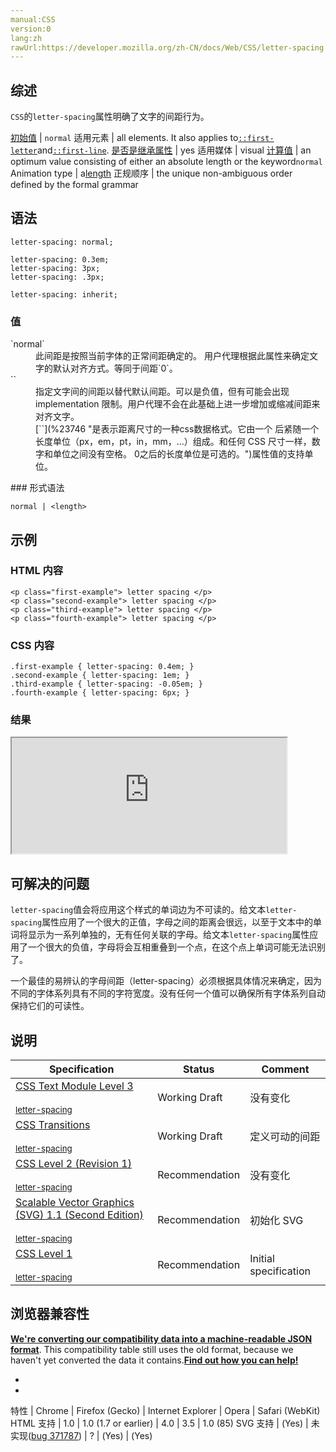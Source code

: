 ```yaml
---
manual:CSS
version:0
lang:zh
rawUrl:https://developer.mozilla.org/zh-CN/docs/Web/CSS/letter-spacing
---
```





## 综述<a name="Summary"></a>


`CSS`的`letter-spacing`属性明确了文字的间距行为。


[初始值](%28302 "") | `normal` 
适用元素 | all elements. It also applies to[`::first-letter`](%27929 "CSS 伪元素 ::first-letter会选中某 block-level element（块级元素）第一行的第一个字母，并且文字所处的行之前没有其他内容（如图片和内联的表格） 。")and[`::first-line`](%27930 "::first-line CSS pseudo-element （CSS伪元素）在某 block-level element （块级元素）的第一行应用样式。第一行的长度取决于很多因素，包括元素宽度，文档宽度和文本的文字大小。"). 
[是否是继承属性](%28299 "") | yes 
适用媒体 | visual 
[计算值](%28304 "") | an optimum value consisting of either an absolute length or the keyword`normal` 
Animation type | a[length](%28692 "Values of the <length> CSS data type are interpolated as real, floating-point numbers.") 
正规顺序 | the unique non-ambiguous order defined by the formal grammar 


## 语法<a name="语法"></a>

```
letter-spacing: normal;

letter-spacing: 0.3em;
letter-spacing: 3px;
letter-spacing: .3px;

letter-spacing: inherit;
```

### 值<a name="Values"></a>
<dl><dt id=''>`normal`</dt><dd>此间距是按照当前字体的正常间距确定的。 用户代理根据此属性来确定文字的默认对齐方式。等同于间距`0`。</dd><dt id=''>`<length>`</dt><dd>指定文字间的间距以替代默认间距。可以是负值，但有可能会出现 implementation 限制。用户代理不会在此基础上进一步增加或缩减间距来对齐文字。</dd><dd>[`<length>`](%23746 "是表示距离尺寸的一种css数据格式。它由一个 <number> 后紧随一个长度单位（px，em，pt，in，mm，...）组成。和任何 CSS 尺寸一样，数字和单位之间没有空格。<number> 0之后的长度单位是可选的。")属性值的支持单位。</dd></dl>
### 形式语法<a name="形式语法"></a>

```
normal | <length>

```

## 示例<a name="示例"></a>

### HTML 内容<a name="HTML_内容"></a>

```
<p class="first-example"> letter spacing </p>
<p class="second-example"> letter spacing </p>
<p class="third-example"> letter spacing </p>
<p class="fourth-example"> letter spacing </p>
```

### CSS 内容<a name="CSS_内容"></a>

```
.first-example { letter-spacing: 0.4em; }
.second-example { letter-spacing: 1em; }
.third-example { letter-spacing: -0.05em; }
.fourth-example { letter-spacing: 6px; }
```

### 结果<a name="结果"></a>


<iframe src='https://mdn.mozillademos.org/zh-CN/docs/Web/CSS/letter-spacing$samples/示例?revision=1380291' width='440' height='185'></iframe>



## 可解决的问题<a name="可解决的问题"></a>


`letter-spacing`值会将应用这个样式的单词边为不可读的。给文本`letter-spacing`属性应用了一个很大的正值，字母之间的距离会很远，以至于文本中的单词将显示为一系列单独的，无有任何关联的字母。给文本`letter-spacing`属性应用了一个很大的负值，字母将会互相重叠到一个点，在这个点上单词可能无法识别了。



一个最佳的易辨认的字母间距（letter-spacing）必须根据具体情况来确定，因为不同的字体系列具有不同的字符宽度。没有任何一个值可以确保所有字体系列自动保持它们的可读性。


## 说明<a name="说明"></a>

Specification | Status | Comment 
 ---  |  ---  |  ---  | 
[CSS Text Module Level 3<br></br><small>letter-spacing</small>](%30727 "") | Working Draft | 没有变化 
[CSS Transitions<br></br><small>letter-spacing</small>](%29205 "") | Working Draft | 定义可动的间距 
[CSS Level 2 (Revision 1)<br></br><small>letter-spacing</small>](%30728 "") | Recommendation | 没有变化 
[Scalable Vector Graphics (SVG) 1.1 (Second Edition)<br></br><small>letter-spacing</small>](%30729 "") | Recommendation | 初始化 SVG 
[CSS Level 1<br></br><small>letter-spacing</small>](%30730 "") | Recommendation | Initial specification 


## 浏览器兼容性<a name="Browser_compatibility"></a>


**[We&#39;re converting our compatibility data into a machine-readable JSON format](%3344 "")**. This compatibility table still uses the old format, because we haven&#39;t yet converted the data it contains.**[Find out how you can help!](%3392 "")**


* 
* 

特性 | Chrome | Firefox (Gecko) | Internet Explorer | Opera | Safari (WebKit) 
HTML 支持 | 1.0 | 1.0 (1.7 or earlier) | 4.0 | 3.5 | 1.0 (85) 
SVG 支持 | (Yes) | 未实现([bug 371787](%30731 "Support the 'letter-spacing' and 'word-spacing' properties in SVG")) | ? | (Yes) | (Yes) 






